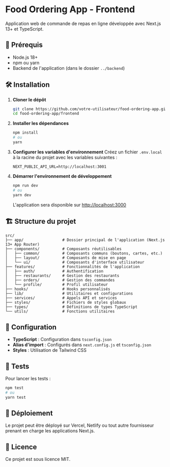 # Food Ordering App - Frontend

Application web de commande de repas en ligne développée avec Next.js 13+ et TypeScript.

## 🚀 Prérequis

- Node.js 18+
- npm ou yarn
- Backend de l'application (dans le dossier `../backend`)

## 🛠 Installation

1. **Cloner le dépôt**
   ```bash
   git clone https://github.com/votre-utilisateur/food-ordering-app.git
   cd food-ordering-app/frontend
   ```

2. **Installer les dépendances**
   ```bash
   npm install
   # ou
   yarn
   ```

3. **Configurer les variables d'environnement**
   Créez un fichier `.env.local` à la racine du projet avec les variables suivantes :
   ```
   NEXT_PUBLIC_API_URL=http://localhost:3001
   ```

4. **Démarrer l'environnement de développement**
   ```bash
   npm run dev
   # ou
   yarn dev
   ```
   L'application sera disponible sur [http://localhost:3000](http://localhost:3000)

## 🏗 Structure du projet

```
src/
├── app/                 # Dossier principal de l'application (Next.js 13+ App Router)
├── components/          # Composants réutilisables
│   ├── common/          # Composants communs (boutons, cartes, etc.)
│   ├── layout/          # Composants de mise en page
│   └── ui/              # Composants d'interface utilisateur
├── features/            # Fonctionnalités de l'application
│   ├── auth/            # Authentification
│   ├── restaurants/     # Gestion des restaurants
│   ├── orders/          # Gestion des commandes
│   └── profile/         # Profil utilisateur
├── hooks/               # Hooks personnalisés
├── lib/                 # Utilitaires et configurations
├── services/            # Appels API et services
├── styles/              # Fichiers de styles globaux
├── types/               # Définitions de types TypeScript
└── utils/               # Fonctions utilitaires
```

## 🔧 Configuration

- **TypeScript** : Configuration dans `tsconfig.json`
- **Alias d'import** : Configurés dans `next.config.js` et `tsconfig.json`
- **Styles** : Utilisation de Tailwind CSS

## 🧪 Tests

Pour lancer les tests :

```bash
npm test
# ou
yarn test
```

## 🚀 Déploiement

Le projet peut être déployé sur Vercel, Netlify ou tout autre fournisseur prenant en charge les applications Next.js.

## 📝 Licence

Ce projet est sous licence MIT.
